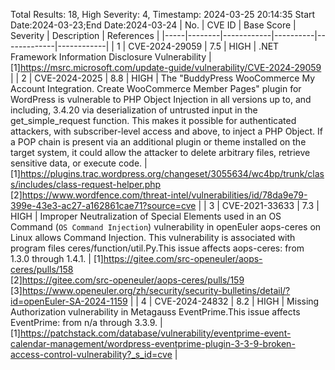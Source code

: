 Total Results: 18, High Severity: 4, Timestamp: 2024-03-25 20:14:35
Start Date:2024-03-23;End Date:2024-03-24
| No. | CVE ID | Base Score | Severity | Description | References |
|-----|--------|------------|----------|-------------|------------|
| 1 | CVE-2024-29059 | 7.5  | HIGH | .NET Framework Information Disclosure Vulnerability | [1]https://msrc.microsoft.com/update-guide/vulnerability/CVE-2024-29059 |
| 2 | CVE-2024-2025 | 8.8  | HIGH | The "BuddyPress WooCommerce My Account Integration. Create WooCommerce Member Pages" plugin for WordPress is vulnerable to PHP Object Injection in all versions up to, and including, 3.4.20 via deserialization of untrusted input in the get_simple_request function. This makes it possible for authenticated attackers, with subscriber-level access and above, to inject a PHP Object. If a POP chain is present via an additional plugin or theme installed on the target system, it could allow the attacker to delete arbitrary files, retrieve sensitive data, or execute code. | [1]https://plugins.trac.wordpress.org/changeset/3055634/wc4bp/trunk/class/includes/class-request-helper.php<br>[2]https://www.wordfence.com/threat-intel/vulnerabilities/id/78da9e79-399e-43e3-ac27-a162861cae71?source=cve |
| 3 | CVE-2021-33633 | 7.3  | HIGH | Improper Neutralization of Special Elements used in an OS Command (`OS Command Injection`) vulnerability in openEuler aops-ceres on Linux allows Command Injection. This vulnerability is associated with program files ceres/function/util.Py.This issue affects aops-ceres: from 1.3.0 through 1.4.1. | [1]https://gitee.com/src-openeuler/aops-ceres/pulls/158<br>[2]https://gitee.com/src-openeuler/aops-ceres/pulls/159<br>[3]https://www.openeuler.org/zh/security/security-bulletins/detail/?id=openEuler-SA-2024-1159 |
| 4 | CVE-2024-24832 | 8.2  | HIGH | Missing Authorization vulnerability in Metagauss EventPrime.This issue affects EventPrime: from n/a through 3.3.9. | [1]https://patchstack.com/database/vulnerability/eventprime-event-calendar-management/wordpress-eventprime-plugin-3-3-9-broken-access-control-vulnerability?_s_id=cve |
